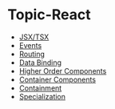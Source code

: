# Topic-React

 - [JSX/TSX](./fundementals/react-jsx.md)
 - [Events](./fundementals/react-events.md)
 - [Routing](./fundementals/react-routing.md)
 - [Data Binding]()
 - [Higher Order Components]()
 - [Container Components]()
 - [Containment]()
 - [Specialization]()
